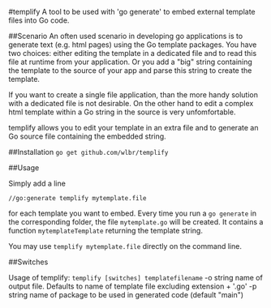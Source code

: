#templify
A tool to be used with 'go generate' to embed external template files into Go code.

##Scenario
An often used scenario in developing go applications is to generate text (e.g. html pages) 
using the Go template packages. You have two choices: either editing the template in a
dedicated file and to read this file at runtime from your application. Or you add a 
"big" string containing the template to the source of your app and parse this string to 
create the template.

If you want to create a single file application, than the more handy solution with a 
dedicated file is not desirable. On the other hand to edit a complex html template within 
a Go string in the source is very unfomfortable. 

templify allows you to edit your template in an extra file and to generate an Go source
file containing the embedded string.

##Installation
   `go get github.com/wlbr/templify`

##Usage

Simply add a line 

   `//go:generate templify mytemplate.file`

for each template you want to embed. Every time you run a `go generate` in the 
corresponding folder, the file `mytemplate.go` will be created. It contains a 
function `mytemplateTemplate` returning the template string.

You may use `templify mytemplate.file` directly on the command line.

##Switches

Usage of templify: `templify [switches] templatefilename`
  -o string
    	name of output file. Defaults to name of template file excluding extension + '.go'
  -p string
    	name of package to be used in generated code (default "main")


